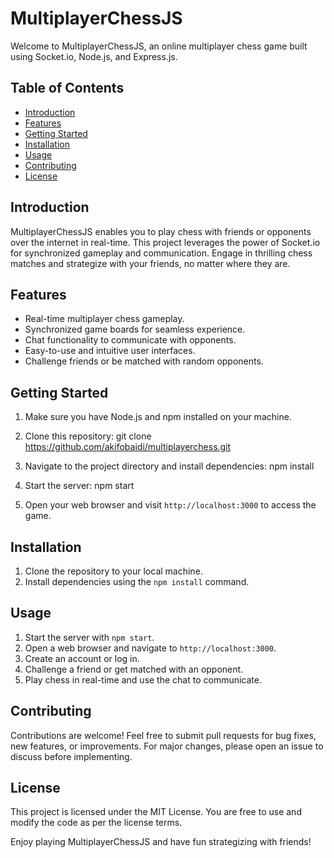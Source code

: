 # MultiplayerChessJS

Welcome to MultiplayerChessJS, an online multiplayer chess game built using Socket.io, Node.js, and Express.js.

## Table of Contents
- [Introduction](#introduction)
- [Features](#features)
- [Getting Started](#getting-started)
- [Installation](#installation)
- [Usage](#usage)
- [Contributing](#contributing)
- [License](#license)

## Introduction
MultiplayerChessJS enables you to play chess with friends or opponents over the internet in real-time. This project leverages the power of Socket.io for synchronized gameplay and communication. Engage in thrilling chess matches and strategize with your friends, no matter where they are.

## Features
- Real-time multiplayer chess gameplay.
- Synchronized game boards for seamless experience.
- Chat functionality to communicate with opponents.
- Easy-to-use and intuitive user interfaces.
- Challenge friends or be matched with random opponents.

## Getting Started
1. Make sure you have Node.js and npm installed on your machine.
2. Clone this repository:
git clone https://github.com/akifobaidi/multiplayerchess.git
3. Navigate to the project directory and install dependencies:
npm install
4. Start the server:
npm start

5. Open your web browser and visit `http://localhost:3000` to access the game.

## Installation
1. Clone the repository to your local machine.
2. Install dependencies using the `npm install` command.

## Usage
1. Start the server with `npm start`.
2. Open a web browser and navigate to `http://localhost:3000`.
3. Create an account or log in.
4. Challenge a friend or get matched with an opponent.
5. Play chess in real-time and use the chat to communicate.

## Contributing
Contributions are welcome! Feel free to submit pull requests for bug fixes, new features, or improvements. For major changes, please open an issue to discuss before implementing.

## License
This project is licensed under the MIT License. You are free to use and modify the code as per the license terms.

Enjoy playing MultiplayerChessJS and have fun strategizing with friends!



